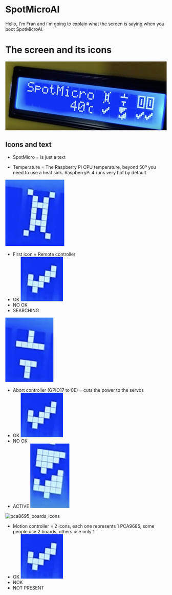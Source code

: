 # SpotMicroAI

Hello, I'm Fran and i'm going to explain what the screen is saying when you boot SpotMicroAI.


# The screen and its icons

![spotmicro_i2c_lcd_screen_16x2](spotmicro_i2c_lcd_screen_16x2.jpg)

## Icons and text

* SpotMicro = is just a text

* Temperature = The Raspberry Pi CPU temperature, beyond 50º you need to use a heat sink. RaspberryPi 4 runs very hot by default

![remote_controller_icon.jpg](remote_controller_icon.jpg)
* First icon = Remote controller
 * OK
![ok_icon](ok_icon.jpg)
 * NO OK
![]()
 * SEARCHING
![]()

![abort_controller](abort_controller.jpg)
* Abort controller (GPIO17 to 0E) = cuts the power to the servos
 * OK
![ok_icon](ok_icon.jpg)
 * NO OK
![]()
 * ACTIVE
![active_icon.jpg](active_icon.jpg)

![pca8695_boards_icons](pca8695_boards_icons.jpeg)
* Motion controller = 2 icons, each one represents 1 PCA9685, some people use 2 boards, others use only 1
 * OK
![ok_icon](ok_icon.jpg)
 * NOK
![]()
 * NOT PRESENT
![]()



